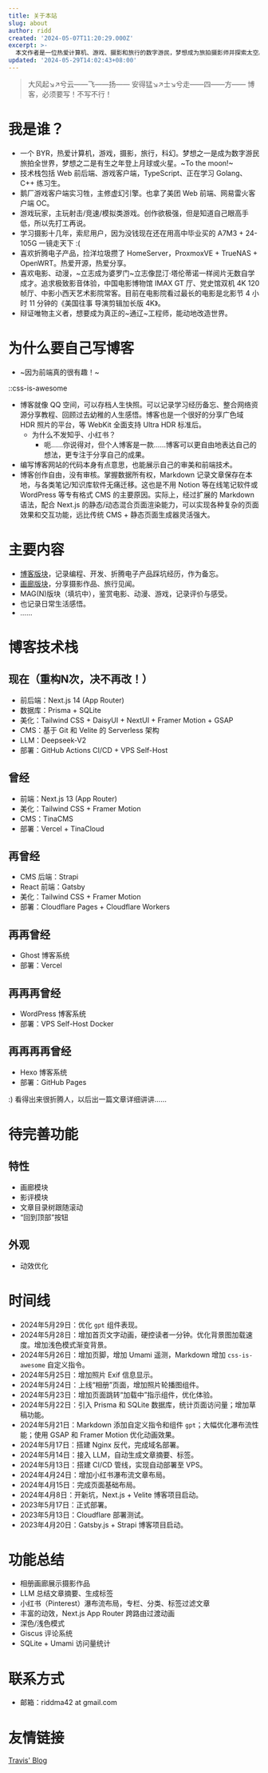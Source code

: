 ```yaml
---
title: 关于本站
slug: about
author: ridd
created: '2024-05-07T11:20:29.000Z'
excerpt: >-
  本文作者是一位热爱计算机、游戏、摄影和旅行的数字游民，梦想成为旅拍摄影师并探索太空。技术上，作者精通Web前后端和游戏客户端开发，正在学习Golang和C++。作者通过博客记录编程经验、摄影作品和电影鉴赏，强调博客的自由表达和数据所有权，使用Markdown和Next.js构建博客，追求技术栈的不断迭代和优化。博客内容丰富，包括编程、摄影、电影和游戏鉴赏等多个板块，展示了作者的技术实力和对生活的热爱。
updated: '2024-05-29T14:02:43+08:00'
---
```

> 大风起↘↗兮云——飞——扬—— 
> 安得猛↘↗士↘兮走——四——方—— 
> 博客，必须要写！不写不行！

# 我是谁？

- 一个 BYR，热爱计算机，游戏，摄影，旅行，科幻。梦想之一是成为数字游民旅拍全世界，梦想之二是有生之年登上月球或火星。~To the moon!~
- 技术栈包括 Web 前后端、游戏客户端，TypeScript、正在学习 Golang、C++ 练习生。
- 鹅厂游戏客户端实习牲，主修虚幻引擎。也拿了美团 Web 前端、网易雷火客户端 OC。
- 游戏玩家，主玩射击/竞速/模拟类游戏。创作欲极强，但是知道自己眼高手低，所以先打工再说。
- 学习摄影十几年，索尼用户，因为没钱现在还在用高中毕业买的 A7M3 + 24-105G 一镜走天下 :(
- 喜欢折腾电子产品，捡洋垃圾攒了 HomeServer，ProxmoxVE + TrueNAS + OpenWRT。热爱开源，热爱分享。
- 喜欢电影、动漫，~立志成为婆罗门~立志像昆汀·塔伦蒂诺一样阅片无数自学成才。追求极致影音体验，中国电影博物馆 IMAX GT 厅、党史馆双机 4K 120 帧厅、中影小西天艺术影院常客。目前在电影院看过最长的电影是北影节 4 小时 11 分钟的《美国往事 导演剪辑加长版 4K》。
- 辩证唯物主义者，想要成为真正的~通辽~工程师，能动地改造世界。

# 为什么要自己写博客

- ~因为前端真的很有趣！~

::css-is-awesome

- 博客就像 QQ 空间，可以存档人生快照。可以记录学习经历备忘、整合网络资源分享教程、回顾过去幼稚的人生感悟。博客也是一个很好的分享广色域 HDR 照片的平台，等 WebKit 全面支持 Ultra HDR 标准后。
  - 为什么不发知乎、小红书？
    - 呃……你说得对，但个人博客是一款……博客可以更自由地表达自己的想法，更专注于分享自己的成果。
- 编写博客网站的代码本身有点意思，也能展示自己的审美和前端技术。
- 博客创作自由，没有审核。掌握数据所有权，Markdown 记录文章保存在本地，与各类笔记/知识库软件无痛迁移。这也是不用 Notion 等在线笔记软件或 WordPress 等专有格式 CMS 的主要原因。实际上，经过扩展的 Markdown 语法，配合 Next.js 的静态/动态混合页面渲染能力，可以实现各种复杂的页面效果和交互功能，远比传统 CMS + 静态页面生成器灵活强大。

# 主要内容

- [博客版块](/posts)，记录编程、开发、折腾电子产品踩坑经历，作为备忘。
- [画廊版块](/gallery)，分享摄影作品、旅行见闻。
- MAG(N)版块（填坑中），鉴赏电影、动漫、游戏，记录评价与感受。
- 也记录日常生活感悟。
- ……

# 博客技术栈

## 现在（重构N次，决不再改！）

- 前后端：Next.js 14 (App Router)
- 数据库：Prisma + SQLite
- 美化：Tailwind CSS + DaisyUI + NextUI + Framer Motion + GSAP
- CMS：基于 Git 和 Velite 的 Serverless 架构
- LLM：Deepseek-V2
- 部署：GitHub Actions CI/CD + VPS Self-Host

## 曾经

- 前端：Next.js 13 (App Router)
- 美化：Tailwind CSS + Framer Motion
- CMS：TinaCMS
- 部署：Vercel + TinaCloud

## 再曾经

- CMS 后端：Strapi
- React 前端：Gatsby
- 美化：Tailwind CSS + Framer Motion
- 部署：Cloudflare Pages + Cloudflare Workers

## 再再曾经

- Ghost 博客系统
- 部署：Vercel

## 再再再曾经

- WordPress 博客系统
- 部署：VPS Self-Host Docker

## 再再再再曾经

- Hexo 博客系统
- 部署：GitHub Pages

:) 看得出来很折腾人，以后出一篇文章详细讲讲……

# 待完善功能

## 特性

- 画廊模块
- 影评模块
- 文章目录树跟随滚动
- “回到顶部”按钮

## 外观

- 动效优化

# 时间线

- 2024年5月29日：优化 `gpt` 组件表现。
- 2024年5月28日：增加首页文字动画，硬控读者一分钟。优化背景图加载速度。增加浅色模式渐变背景。
- 2024年5月26日：增加页脚，增加 Umami 遥测，Markdown 增加 `css-is-awesome` 自定义指令。
- 2024年5月25日：增加照片 Exif 信息显示。
- 2024年5月24日：上线“相册”页面，增加照片轮播图组件。
- 2024年5月23日：增加页面跳转“加载中”指示组件，优化体验。
- 2024年5月22日：引入 Prisma 和 SQLite 数据库，统计页面访问量；增加草稿功能。
- 2024年5月21日：Markdown 添加自定义指令和组件 `gpt`；大幅优化瀑布流性能；使用 GSAP 和 Framer Motion 优化动画效果。
- 2024年5月17日：搭建 Nginx 反代，完成域名部署。
- 2024年5月14日：接入 LLM，自动生成文章摘要、标签。
- 2024年5月13日：搭建 CI/CD 管线，实现自动部署至 VPS。
- 2024年4月24日：增加小红书瀑布流文章布局。
- 2024年4月15日：完成页面基础布局。
- 2024年4月8日：开新坑，Next.js + Velite 博客项目启动。
- 2023年5月17日：正式部署。
- 2023年5月13日：Cloudflare 部署测试。
- 2023年4月20日：Gatsby.js + Strapi 博客项目启动。

# 功能总结

- 相册画廊展示摄影作品
- LLM 总结文章摘要、生成标签
- 小红书（Pinterest）瀑布流布局，专栏、分类、标签过滤文章
- 丰富的动效，Next.js App Router 跨路由过渡动画
- 深色/浅色模式
- Giscus 评论系统
- SQLite + Umami 访问量统计

# 联系方式

- 邮箱：riddma42 at gmail.com

# 友情链接

[Travis' Blog](https://blog.lxythan2lxy.cn/)
